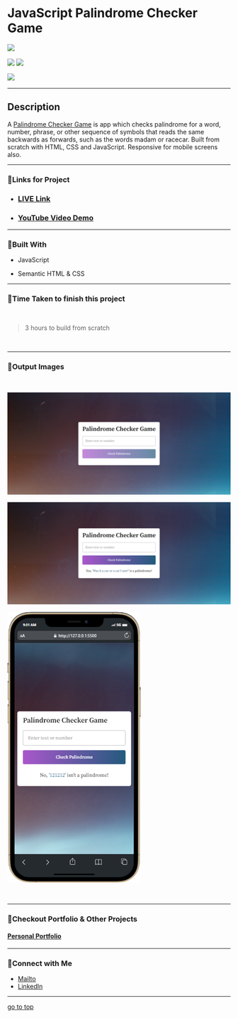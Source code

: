 # JavaScript Palindrome Checker Game

![](https://img.shields.io/badge/Palindrome-Checker%20Game-brightgreen)

![](https://img.shields.io/badge/JavaScript-CSS-yellow)
![](https://img.shields.io/badge/functions-event%20listeners-red)

![](https://img.shields.io/badge/Shubham-Singh-blue)

<hr>

## Description

A [Palindrome Checker Game](https://palindrome-fsjs.netlify.app/) is app which checks palindrome for a word, number, phrase, or other sequence of symbols that reads the same backwards as forwards, such as the words madam or racecar. Built from scratch with HTML, CSS and JavaScript. Responsive for mobile screens also.

<hr>


### 📌Links for Project
- ### [LIVE Link](https://palindrome-fsjs.netlify.app/)

- ### [YouTube Video Demo](https://youtu.be/yjqmzEsOdY0)

<hr>

### 📌Built With

- JavaScript

- Semantic HTML & CSS

<hr>

### 📌Time Taken to finish this project

<br>

> 3 hours to build from scratch

<br>

<hr>

### 📌Output Images

<br>

![opimage](./images/Palindrome-Checker-Game.png)

![opimage1](./images/Palindrome-Checker-Game%20(1).png)

![opimage2](./images/mobile%20(3).png)

<br>

<hr>

### 📌Checkout Portfolio & Other Projects

#### [Personal Portfolio](https://shubhambhoj.in/)


***
### 📌Connect with Me
* [Mailto](mailto:shubhambhoj3@gmail.com)
* [LinkedIn](https://www.linkedin.com/in/shubham-singh-b122b7171/)

***
[go to top](#javascript-palindrome-checker-game)